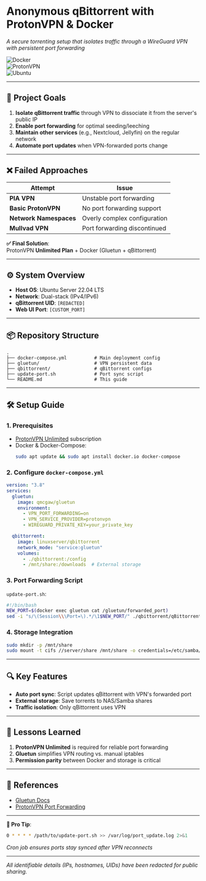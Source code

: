 # Anonymous qBittorrent with ProtonVPN & Docker  
*A secure torrenting setup that isolates traffic through a WireGuard VPN with persistent port forwarding*

![Docker](https://img.shields.io/badge/Docker-2CA5E0?style=flat&logo=docker&logoColor=white)  
![ProtonVPN](https://img.shields.io/badge/ProtonVPN-8B89CC?style=flat&logo=protonvpn&logoColor=white)  
![Ubuntu](https://img.shields.io/badge/Ubuntu-E95420?style=flat&logo=ubuntu&logoColor=white)

---

## 🚀 Project Goals  
1. **Isolate qBittorrent traffic** through VPN to dissociate it from the server's public IP  
2. **Enable port forwarding** for optimal seeding/leeching  
3. **Maintain other services** (e.g., Nextcloud, Jellyfin) on the regular network  
4. **Automate port updates** when VPN-forwarded ports change  

---

## ❌ Failed Approaches  
| Attempt                | Issue                                  |  
|------------------------|----------------------------------------|  
| **PIA VPN**            | Unstable port forwarding               |  
| **Basic ProtonVPN**    | No port forwarding support             |  
| **Network Namespaces** | Overly complex configuration           |  
| **Mullvad VPN**        | Port forwarding discontinued           |  

**✅ Final Solution**:  
ProtonVPN **Unlimited Plan** + Docker (Gluetun + qBittorrent)  

---

## ⚙️ System Overview  
- **Host OS**: Ubuntu Server 22.04 LTS  
- **Network**: Dual-stack (IPv4/IPv6)  
- **qBittorrent UID**: `[REDACTED]`  
- **Web UI Port**: `[CUSTOM_PORT]`  

---

## 📦 Repository Structure  
```
.
├── docker-compose.yml          # Main deployment config  
├── gluetun/                    # VPN persistent data  
├── qbittorrent/                # qBittorrent configs  
├── update-port.sh              # Port sync script  
└── README.md                   # This guide  
```

---

## 🛠️ Setup Guide  

### 1. Prerequisites  
- [ProtonVPN Unlimited](https://protonvpn.com) subscription  
- Docker & Docker-Compose:  
  ```bash  
  sudo apt update && sudo apt install docker.io docker-compose  
  ```  

### 2. Configure `docker-compose.yml`  
```yaml  
version: "3.8"  
services:  
  gluetun:  
    image: qmcgaw/gluetun  
    environment:  
      - VPN_PORT_FORWARDING=on  
      - VPN_SERVICE_PROVIDER=protonvpn  
      - WIREGUARD_PRIVATE_KEY=your_private_key  

  qbittorrent:  
    image: linuxserver/qbittorrent  
    network_mode: "service:gluetun"  
    volumes:  
      - ./qbittorrent:/config  
      - /mnt/share:/downloads  # External storage  
```  

### 3. Port Forwarding Script  
`update-port.sh`:  
```bash  
#!/bin/bash  
NEW_PORT=$(docker exec gluetun cat /gluetun/forwarded_port)  
sed -i "s/\(Session\\\Port=\).*/\1$NEW_PORT/" ./qbittorrent/qBittorrent.conf  
```  

### 4. Storage Integration  
```bash  
sudo mkdir -p /mnt/share  
sudo mount -t cifs //server/share /mnt/share -o credentials=/etc/samba/credentials  
```  

---

## 🔍 Key Features  
- **Auto port sync**: Script updates qBittorrent with VPN's forwarded port  
- **External storage**: Save torrents to NAS/Samba shares  
- **Traffic isolation**: Only qBittorrent uses VPN  

---

## 📜 Lessons Learned  
1. **ProtonVPN Unlimited** is required for reliable port forwarding  
2. **Gluetun** simplifies VPN routing vs. manual iptables  
3. **Permission parity** between Docker and storage is critical  

---

## 🔗 References  
- [Gluetun Docs](https://github.com/qdm12/gluetun)  
- [ProtonVPN Port Forwarding](https://protonvpn.com/support/port-forwarding/)  

---

**🌟 Pro Tip**:  
```bash  
0 * * * * /path/to/update-port.sh >> /var/log/port_update.log 2>&1  
```  
*Cron job ensures ports stay synced after VPN reconnects*  

--- 

*All identifiable details (IPs, hostnames, UIDs) have been redacted for public sharing.*  


